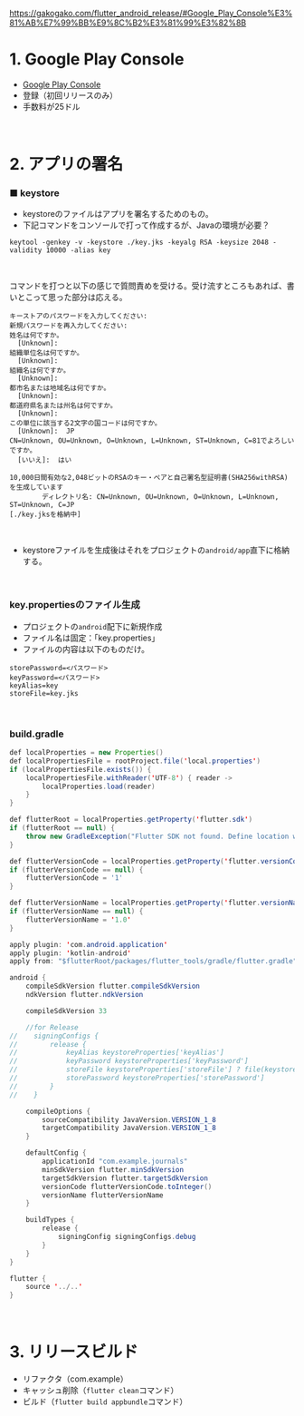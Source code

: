 https://gakogako.com/flutter_android_release/#Google_Play_Console%E3%81%AB%E7%99%BB%E9%8C%B2%E3%81%99%E3%82%8B


# 1. Google Play Console
- [Google Play Console](https://play.google.com/apps/publish/signup/)
- 登録（初回リリースのみ）
- 手数料が25ドル

<br>

# 2. アプリの署名

### ■ keystore
- keystoreのファイルはアプリを署名するためのもの。
- 下記コマンドをコンソールで打って作成するが、Javaの環境が必要？
```
keytool -genkey -v -keystore ./key.jks -keyalg RSA -keysize 2048 -validity 10000 -alias key
```

<br>

コマンドを打つと以下の感じで質問責めを受ける。受け流すところもあれば、書いとこって思った部分は応える。

```
キーストアのパスワードを入力してください:  
新規パスワードを再入力してください: 
姓名は何ですか。
  [Unknown]:  
組織単位名は何ですか。
  [Unknown]:  
組織名は何ですか。
  [Unknown]:  
都市名または地域名は何ですか。
  [Unknown]:  
都道府県名または州名は何ですか。
  [Unknown]:  
この単位に該当する2文字の国コードは何ですか。
  [Unknown]:  JP
CN=Unknown, OU=Unknown, O=Unknown, L=Unknown, ST=Unknown, C=81でよろしいですか。
  [いいえ]:  はい

10,000日間有効な2,048ビットのRSAのキー・ペアと自己署名型証明書(SHA256withRSA)を生成しています
        ディレクトリ名: CN=Unknown, OU=Unknown, O=Unknown, L=Unknown, ST=Unknown, C=JP
[./key.jksを格納中]
```

<br>

- keystoreファイルを生成後はそれをプロジェクトの`android/app`直下に格納する。

<br>

### key.propertiesのファイル生成
- プロジェクトの`android`配下に新規作成
- ファイル名は固定：「key.properties」
- ファイルの内容は以下のものだけ。
```
storePassword=<パスワード>
keyPassword=<パスワード>
keyAlias=key
storeFile=key.jks
```

<br>

###  build.gradle

```java
def localProperties = new Properties()
def localPropertiesFile = rootProject.file('local.properties')
if (localPropertiesFile.exists()) {
    localPropertiesFile.withReader('UTF-8') { reader ->
        localProperties.load(reader)
    }
}

def flutterRoot = localProperties.getProperty('flutter.sdk')
if (flutterRoot == null) {
    throw new GradleException("Flutter SDK not found. Define location with flutter.sdk in the local.properties file.")
}

def flutterVersionCode = localProperties.getProperty('flutter.versionCode')
if (flutterVersionCode == null) {
    flutterVersionCode = '1'
}

def flutterVersionName = localProperties.getProperty('flutter.versionName')
if (flutterVersionName == null) {
    flutterVersionName = '1.0'
}

apply plugin: 'com.android.application'
apply plugin: 'kotlin-android'
apply from: "$flutterRoot/packages/flutter_tools/gradle/flutter.gradle"

android {
    compileSdkVersion flutter.compileSdkVersion
    ndkVersion flutter.ndkVersion

    compileSdkVersion 33

    //for Release
//    signingConfigs {
//        release {
//            keyAlias keystoreProperties['keyAlias']
//            keyPassword keystoreProperties['keyPassword']
//            storeFile keystoreProperties['storeFile'] ? file(keystoreProperties['storeFile']) : null
//            storePassword keystoreProperties['storePassword']
//        }
//    }

    compileOptions {
        sourceCompatibility JavaVersion.VERSION_1_8
        targetCompatibility JavaVersion.VERSION_1_8
    }

    defaultConfig {
        applicationId "com.example.journals"
        minSdkVersion flutter.minSdkVersion
        targetSdkVersion flutter.targetSdkVersion
        versionCode flutterVersionCode.toInteger()
        versionName flutterVersionName
    }

    buildTypes {
        release {
            signingConfig signingConfigs.debug
        }
    }
}

flutter {
    source '../..'
}

```

<br>

# 3. リリースビルド
- リファクタ（com.example）
- キャッシュ削除（`flutter clean`コマンド）
- ビルド（`flutter build appbundle`コマンド）

<br>
